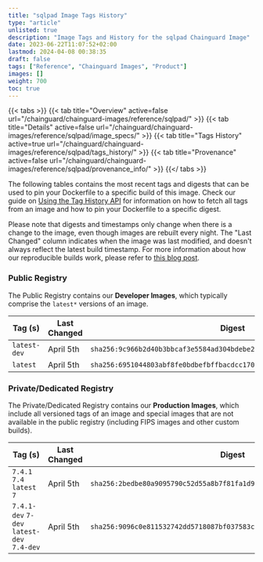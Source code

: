 ```yaml
---
title: "sqlpad Image Tags History"
type: "article"
unlisted: true
description: "Image Tags and History for the sqlpad Chainguard Image"
date: 2023-06-22T11:07:52+02:00
lastmod: 2024-04-08 00:38:35
draft: false
tags: ["Reference", "Chainguard Images", "Product"]
images: []
weight: 700
toc: true
---
```


{{< tabs >}}
{{< tab title="Overview" active=false url="/chainguard/chainguard-images/reference/sqlpad/" >}}
{{< tab title="Details" active=false url="/chainguard/chainguard-images/reference/sqlpad/image_specs/" >}}
{{< tab title="Tags History" active=true url="/chainguard/chainguard-images/reference/sqlpad/tags_history/" >}}
{{< tab title="Provenance" active=false url="/chainguard/chainguard-images/reference/sqlpad/provenance_info/" >}}
{{</ tabs >}}

The following tables contains the most recent tags and digests that can be used to pin your Dockerfile to a specific build of this image. Check our guide on [Using the Tag History API](/chainguard/chainguard-images/using-the-tag-history-api/) for information on how to fetch all tags from an image and how to pin your Dockerfile to a specific digest.

Please note that digests and timestamps only change when there is a change to the image, even though images are rebuilt every night. The "Last Changed" column indicates when the image was last modified, and doesn't always reflect the latest build timestamp. For more information about how our reproducible builds work, please refer to [this blog post](https://www.chainguard.dev/unchained/reproducing-chainguards-reproducible-image-builds).

### Public Registry
The Public Registry contains our **Developer Images**, which typically comprise the `latest*` versions of an image.

| Tag (s)       | Last Changed | Digest                                                                    |
|---------------|--------------|---------------------------------------------------------------------------|
|  `latest-dev` | April 5th    | `sha256:9c966b2d40b3bbcaf3e5584ad304bdebe25aae0e22e94ebd51cad5cf7c963b72` |
|  `latest`     | April 5th    | `sha256:6951044803abf8fe0bdbefbffbacdcc170ef7e2ea589ce79604fa4332697381d` |


### Private/Dedicated Registry
The Private/Dedicated Registry contains our **Production Images**, which include all versioned tags of an image and special images that are not available in the public registry (including FIPS images and other custom builds).

| Tag (s)                                     | Last Changed | Digest                                                                    |
|---------------------------------------------|--------------|---------------------------------------------------------------------------|
|  `7.4.1` `7.4` `latest` `7`                 | April 5th    | `sha256:2bedbe80a9095790c52d55a8b7f81fa1d94c5effa8824adb51b985705384cebc` |
|  `7.4.1-dev` `7-dev` `latest-dev` `7.4-dev` | April 5th    | `sha256:9096c0e811532742dd5718087bf037583c20fbc7d972e91b54357238dbd85e4a` |

